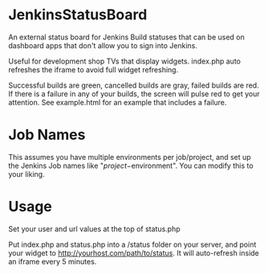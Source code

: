 JenkinsStatusBoard
==================

An external status board for Jenkins Build statuses that can be used on dashboard apps that don't allow you to sign into Jenkins.

Useful for development shop TVs that display widgets. index.php auto refreshes the iframe to avoid full widget refreshing.

Successful builds are green, cancelled builds are gray, failed builds are red. If there is a failure in any of your builds, the screen will pulse red to get your attention. See example.html for an example that includes a failure.

Job Names
=========

This assumes you have multiple environments per job/project, and set up the Jenkins Job names like "$project-$environment". You can modify this to your liking.

Usage
=====

Set your user and url values at the top of status.php

Put index.php and status.php into a /status folder on your server, and point your widget to http://yourhost.com/path/to/status. It will auto-refresh inside an iframe every 5 minutes. 
